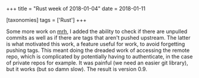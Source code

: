 +++
title = "Rust week of 2018-01-04"
date = 2018-01-11

[taxonomies]
tags = ['Rust']
+++

Some more work on [mrh], I added the ability to check if there are
unpulled commits as well as if there are tags that aren't pushed
upstream. The latter is what motivated this work, a feature useful for
work, to avoid forgetting pushing tags. This meant doing the dreaded
work of accessing the remote repo, which is complicated by potentially
having to authenticate, in the case of private repos for example. It was
painful (we need an easier git library), but it works (but so damn
slow). The result is version 0.9.

[mrh]: https://crates.io/crates/mrh
